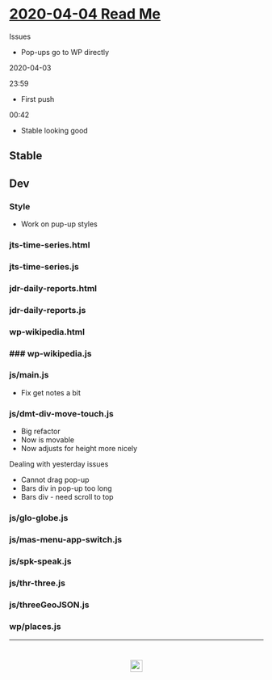 
# [2020-04-04 Read Me]( #README.md )


Issues



* Pop-ups go to WP directly



2020-04-03

23:59

* First push

00:42

* Stable looking good





## Stable


## Dev


### Style

* Work on pup-up styles


### jts-time-series.html


### jts-time-series.js


### jdr-daily-reports.html


### jdr-daily-reports.js


### wp-wikipedia.html


### ### wp-wikipedia.js


### js/main.js

* Fix get notes a bit

### js/dmt-div-move-touch.js

* Big refactor
* Now is movable
* Now adjusts for height more nicely

Dealing with yesterday issues

* Cannot drag pop-up
* Bars div in pop-up too long
* Bars div - need scroll to top

### js/glo-globe.js


### js/mas-menu-app-switch.js


### js/spk-speak.js


### js/thr-three.js


### js/threeGeoJSON.js


### wp/places.js



***

# <center title="hello!" ><a href=javascript:window.scrollTo(0,0); style=text-decoration:none; > <img src="../../assets/spider.ico" height=24 > </a></center>
